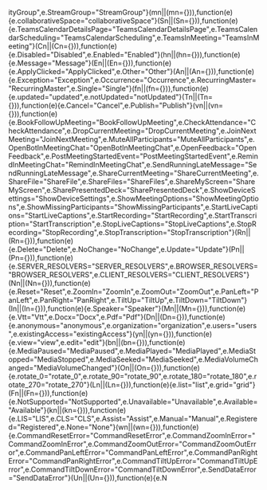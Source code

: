ityGroup",e.StreamGroup="StreamGroup"}(mn||(mn={})),function(e){e.collaborativeSpace="collaborativeSpace"}(Sn||(Sn={})),function(e){e.TeamsCalendarDetailsPage="TeamsCalendarDetailsPage",e.TeamsCalendarScheduling="TeamsCalendarScheduling",e.TeamsInMeeting="TeamsInMeeting"}(Cn||(Cn={})),function(e){e.Disabled="Disabled",e.Enabled="Enabled"}(hn||(hn={})),function(e){e.Message="Message"}(En||(En={})),function(e){e.ApplyClicked="ApplyClicked",e.Other="Other"}(An||(An={})),function(e){e.Exception="Exception",e.Occurrence="Occurrence",e.RecurringMaster="RecurringMaster",e.Single="Single"}(fn||(fn={})),function(e){e.updated="updated",e.notUpdated="notUpdated"}(Tn||(Tn={})),function(e){e.Cancel="Cancel",e.Publish="Publish"}(vn||(vn={})),function(e){e.BookFollowUpMeeting="BookFollowUpMeeting",e.CheckAttendance="CheckAttendance",e.DropCurrentMeeting="DropCurrentMeeting",e.JoinNextMeeting="JoinNextMeeting",e.MuteAllParticipants="MuteAllParticipants",e.OpenBotInMeetingChat="OpenBotInMeetingChat",e.OpenFeedback="OpenFeedback",e.PostMeetingStartedEvent="PostMeetingStartedEvent",e.RemindInMeetingChat="RemindInMeetingChat",e.SendRunningLateMessage="SendRunningLateMessage",e.ShareCurrentMeeting="ShareCurrentMeeting",e.ShareFile="ShareFile",e.ShareFiles="ShareFiles",e.ShareMyScreen="ShareMyScreen",e.SharePresentedDeck="SharePresentedDeck",e.ShowDeviceSettings="ShowDeviceSettings",e.ShowMeetingOptions="ShowMeetingOptions",e.ShowMissingParticipants="ShowMissingParticipants",e.StartLiveCaptions="StartLiveCaptions",e.StartRecording="StartRecording",e.StartTranscription="StartTranscription",e.StopLiveCaptions="StopLiveCaptions",e.StopRecording="StopRecording",e.StopTranscription="StopTranscription"}(Rn||(Rn={})),function(e){e.Delete="Delete",e.NoChange="NoChange",e.Update="Update"}(Pn||(Pn={})),function(e){e.SERVER_RESOLVERS="SERVER_RESOLVERS",e.BROWSER_RESOLVERS="BROWSER_RESOLVERS",e.CLIENT_RESOLVERS="CLIENT_RESOLVERS"}(Nn||(Nn={})),function(e){e.Reset="Reset",e.ZoomIn="ZoomIn",e.ZoomOut="ZoomOut",e.PanLeft="PanLeft",e.PanRight="PanRight",e.TiltUp="TiltUp",e.TiltDown="TiltDown"}(In||(In={})),function(e){e.Speaker="Speaker"}(Mn||(Mn={})),function(e){e.Vtt="Vtt",e.Docx="Docx",e.Pdf="Pdf"}(Dn||(Dn={})),function(e){e.anonymous="anonymous",e.organization="organization",e.users="users",e.existingAccess="existingAccess"}(yn||(yn={})),function(e){e.view="view",e.edit="edit"}(bn||(bn={})),function(e){e.MediaPaused="MediaPaused",e.MediaPlayed="MediaPlayed",e.MediaStopped="MediaStopped",e.MediaSeeked="MediaSeeked",e.MediaVolumeChanged="MediaVolumeChanged"}(On||(On={})),function(e){e.rotate_0="rotate_0",e.rotate_90="rotate_90",e.rotate_180="rotate_180",e.rotate_270="rotate_270"}(Ln||(Ln={})),function(e){e.list="list",e.grid="grid"}(Fn||(Fn={})),function(e){e.NotSupported="NotSupported",e.Unavailable="Unavailable",e.Available="Available"}(kn||(kn={})),function(e){e.LIS="LIS",e.CLS="CLS",e.Assist="Assist",e.Manual="Manual",e.Registered="Registered",e.None="None"}(wn||(wn={})),function(e){e.CommandResetError="CommandResetError",e.CommandZoomInError="CommandZoomInError",e.CommandZoomOutError="CommandZoomOutError",e.CommandPanLeftError="CommandPanLeftError",e.CommandPanRightError="CommandPanRightError",e.CommandTiltUpError="CommandTiltUpError",e.CommandTiltDownError="CommandTiltDownError",e.SendDataError="SendDataError"}(Un||(Un={})),function(e){e.N